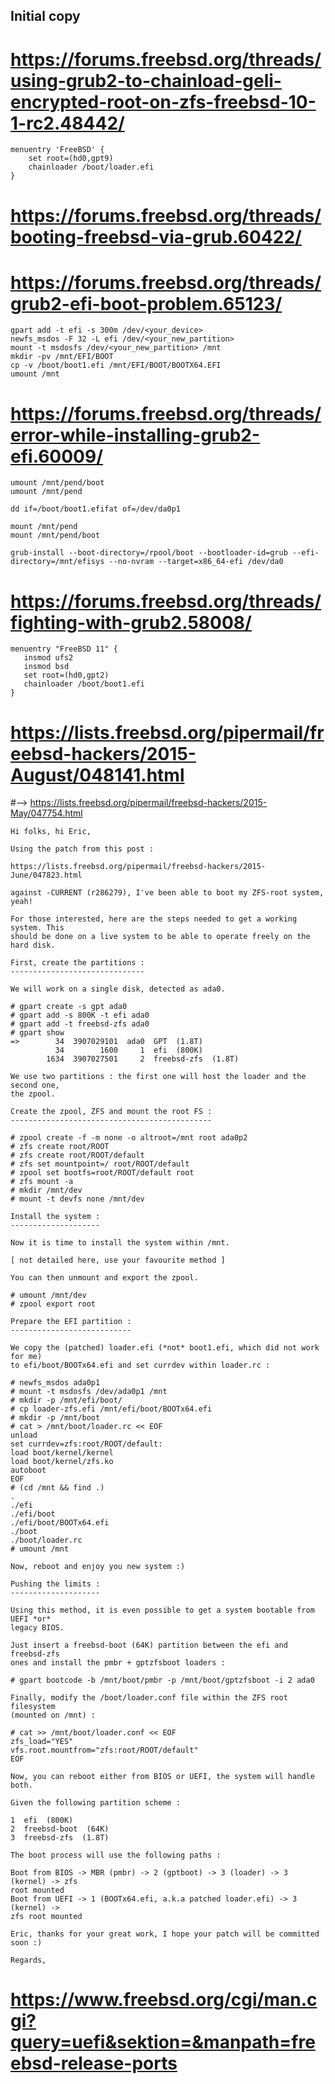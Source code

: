 ## Initial copy

# https://forums.freebsd.org/threads/using-grub2-to-chainload-geli-encrypted-root-on-zfs-freebsd-10-1-rc2.48442/

```
menuentry 'FreeBSD' {
    set root=(hd0,gpt9)
    chainloader /boot/loader.efi
}
```



# https://forums.freebsd.org/threads/booting-freebsd-via-grub.60422/


# https://forums.freebsd.org/threads/grub2-efi-boot-problem.65123/
```
gpart add -t efi -s 300m /dev/<your_device>
newfs_msdos -F 32 -L efi /dev/<your_new_partition>
mount -t msdosfs /dev/<your_new_partition> /mnt
mkdir -pv /mnt/EFI/BOOT
cp -v /boot/boot1.efi /mnt/EFI/BOOT/BOOTX64.EFI
umount /mnt
```


# https://forums.freebsd.org/threads/error-while-installing-grub2-efi.60009/
```
umount /mnt/pend/boot
umount /mnt/pend

dd if=/boot/boot1.efifat of=/dev/da0p1

mount /mnt/pend
mount /mnt/pend/boot

grub-install --boot-directory=/rpool/boot --bootloader-id=grub --efi-directory=/mnt/efisys --no-nvram --target=x86_64-efi /dev/da0

```

# https://forums.freebsd.org/threads/fighting-with-grub2.58008/
```
menuentry "FreeBSD 11" {
   insmod ufs2
   insmod bsd
   set root=(hd0,gpt2)
   chainloader /boot/boot1.efi
}
```




# https://lists.freebsd.org/pipermail/freebsd-hackers/2015-August/048141.html
#--> https://lists.freebsd.org/pipermail/freebsd-hackers/2015-May/047754.html

```
Hi folks, hi Eric,

Using the patch from this post :

https://lists.freebsd.org/pipermail/freebsd-hackers/2015-June/047823.html

against -CURRENT (r286279), I've been able to boot my ZFS-root system, yeah!

For those interested, here are the steps needed to get a working system. This 
should be done on a live system to be able to operate freely on the hard disk.

First, create the partitions :
------------------------------

We will work on a single disk, detected as ada0.

# gpart create -s gpt ada0
# gpart add -s 800K -t efi ada0
# gpart add -t freebsd-zfs ada0
# gpart show
=>        34  3907029101  ada0  GPT  (1.8T)
          34        1600     1  efi  (800K)
        1634  3907027501     2  freebsd-zfs  (1.8T)

We use two partitions : the first one will host the loader and the second one, 
the zpool.

Create the zpool, ZFS and mount the root FS :
---------------------------------------------

# zpool create -f -m none -o altroot=/mnt root ada0p2
# zfs create root/ROOT
# zfs create root/ROOT/default
# zfs set mountpoint=/ root/ROOT/default
# zpool set bootfs=root/ROOT/default root
# zfs mount -a
# mkdir /mnt/dev
# mount -t devfs none /mnt/dev

Install the system :
--------------------

Now it is time to install the system within /mnt.

[ not detailed here, use your favourite method ]

You can then unmount and export the zpool.

# umount /mnt/dev
# zpool export root

Prepare the EFI partition :
---------------------------

We copy the (patched) loader.efi (*not* boot1.efi, which did not work for me) 
to efi/boot/BOOTx64.efi and set currdev within loader.rc :

# newfs_msdos ada0p1
# mount -t msdosfs /dev/ada0p1 /mnt
# mkdir -p /mnt/efi/boot/
# cp loader-zfs.efi /mnt/efi/boot/BOOTx64.efi
# mkdir -p /mnt/boot
# cat > /mnt/boot/loader.rc << EOF
unload
set currdev=zfs:root/ROOT/default:
load boot/kernel/kernel
load boot/kernel/zfs.ko
autoboot
EOF
# (cd /mnt && find .)
.
./efi
./efi/boot
./efi/boot/BOOTx64.efi
./boot
./boot/loader.rc
# umount /mnt

Now, reboot and enjoy you new system :)

Pushing the limits :
--------------------

Using this method, it is even possible to get a system bootable from UEFI *or* 
legacy BIOS.

Just insert a freebsd-boot (64K) partition between the efi and freebsd-zfs 
ones and install the pmbr + gptzfsboot loaders :

# gpart bootcode -b /mnt/boot/pmbr -p /mnt/boot/gptzfsboot -i 2 ada0

Finally, modify the /boot/loader.conf file within the ZFS root filesystem 
(mounted on /mnt) :

# cat >> /mnt/boot/loader.conf << EOF
zfs_load="YES"
vfs.root.mountfrom="zfs:root/ROOT/default"
EOF

Now, you can reboot either from BIOS or UEFI, the system will handle both.

Given the following partition scheme :

1  efi  (800K)
2  freebsd-boot  (64K)
3  freebsd-zfs  (1.8T)

The boot process will use the following paths :

Boot from BIOS -> MBR (pmbr) -> 2 (gptboot) -> 3 (loader) -> 3 (kernel) -> zfs 
root mounted
Boot from UEFI -> 1 (BOOTx64.efi, a.k.a patched loader.efi) -> 3 (kernel) -> 
zfs root mounted

Eric, thanks for your great work, I hope your patch will be committed soon :)

Regards,

```

# https://www.freebsd.org/cgi/man.cgi?query=uefi&sektion=&manpath=freebsd-release-ports
